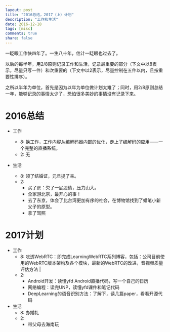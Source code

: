 ```yaml
---
layout: post
title: "2016总结，2017（上）计划"
description: "工作和生活"
date: 2016-12-18
tags: [misc]
comments: true
share: false
---
```


一眨眼工作快四年了。一生八十年，估计一眨眼也过去了。

以后的每半年，用2/8原则记录工作和生活，记录最重要的部分（下文中以8表示，尽量只写一件）和次重要的（下文中以2表示，尽量控制在五件以内，且按重要性排序）。

之所以半年为单位，首先是因为以年为单位做计划太难了；同时，用2/8原则总结一年，能够记录的事情太少了，恐怕很多美妙的事情没有记录下来。

# 2016总结
 * 工作
   * 8: 换工作，工作内容从编解码器内部的优化，走上了编解码的应用——一个完整的直播系统。
   * 2: 无

 * 生活
   * 8: 领了结婚证，元旦提了亲。 
   * 2:
     * 买了房：欠了一屁股债，压力山大。 
     * 全家游北京，最开心的事！ 
     * 去了东京，体会了比台湾更加有序的社会，在博物馆找到了蜡笔小新父子的原型。
     * 拿了驾照 
  
# 2017计划
 * 工作
   * 8: 吃透WebRTC：即完成LearningWebRTC系列博客，包括：公司目前使用的WebRTC版本架构及各个模块，最新的WebRTC的改进，音视频质量评估方法 |
   * 2:
     * Android开发：读懂yfd Android直播代码，写一个自己的日历 
     * 网络编程：读完UNP，读懂yfd课件和笔记代码 
     * DeepLearning的语音识别方法：了解下，读几篇paper，看看开源代码 
 * 生活
   * 8: 办婚礼 
   * 2: 
     * 带父母去海南玩 


